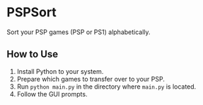 # PSPSort
Sort your PSP games (PSP or PS1) alphabetically.

## How to Use
1. Install Python to your system.
2. Prepare which games to transfer over to your PSP.
3. Run `python main.py` in the directory where `main.py` is located.
4. Follow the GUI prompts.
